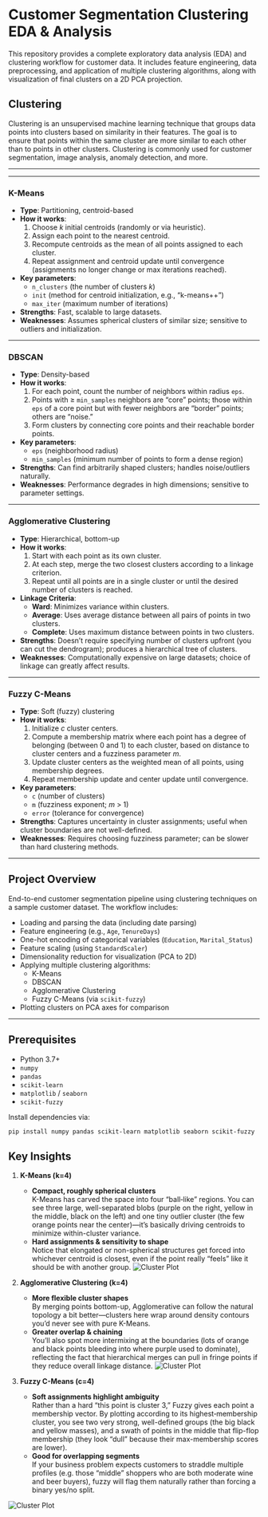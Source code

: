 # Customer Segmentation Clustering EDA & Analysis

This repository provides a complete exploratory data analysis (EDA) and clustering workflow for customer data. It includes feature engineering, data preprocessing, and application of multiple clustering algorithms, along with visualization of final clusters on a 2D PCA projection.

## Clustering
Clustering is an unsupervised machine learning technique that groups data points into clusters based on similarity in their features. The goal is to ensure that points within the same cluster are more similar to each other than to points in other clusters. Clustering is commonly used for customer segmentation, image analysis, anomaly detection, and more.

---
---

### K-Means

- **Type**: Partitioning, centroid-based  
- **How it works**:  
  1. Choose _k_ initial centroids (randomly or via heuristic).  
  2. Assign each point to the nearest centroid.  
  3. Recompute centroids as the mean of all points assigned to each cluster.  
  4. Repeat assignment and centroid update until convergence (assignments no longer change or max iterations reached).  
- **Key parameters**:  
  - `n_clusters` (the number of clusters _k_)  
  - `init` (method for centroid initialization, e.g., “k-means++”)  
  - `max_iter` (maximum number of iterations)  
- **Strengths**: Fast, scalable to large datasets.  
- **Weaknesses**: Assumes spherical clusters of similar size; sensitive to outliers and initialization.

---

### DBSCAN

- **Type**: Density-based  
- **How it works**:  
  1. For each point, count the number of neighbors within radius `eps`.  
  2. Points with ≥ `min_samples` neighbors are “core” points; those within `eps` of a core point but with fewer neighbors are “border” points; others are “noise.”  
  3. Form clusters by connecting core points and their reachable border points.  
- **Key parameters**:  
  - `eps` (neighborhood radius)  
  - `min_samples` (minimum number of points to form a dense region)  
- **Strengths**: Can find arbitrarily shaped clusters; handles noise/outliers naturally.  
- **Weaknesses**: Performance degrades in high dimensions; sensitive to parameter settings.

---

### Agglomerative Clustering

- **Type**: Hierarchical, bottom-up  
- **How it works**:  
  1. Start with each point as its own cluster.  
  2. At each step, merge the two closest clusters according to a linkage criterion.  
  3. Repeat until all points are in a single cluster or until the desired number of clusters is reached.  
- **Linkage Criteria**:  
  - **Ward**: Minimizes variance within clusters.  
  - **Average**: Uses average distance between all pairs of points in two clusters.  
  - **Complete**: Uses maximum distance between points in two clusters.  
- **Strengths**: Doesn’t require specifying number of clusters upfront (you can cut the dendrogram); produces a hierarchical tree of clusters.  
- **Weaknesses**: Computationally expensive on large datasets; choice of linkage can greatly affect results.

---

### Fuzzy C-Means

- **Type**: Soft (fuzzy) clustering  
- **How it works**:  
  1. Initialize _c_ cluster centers.  
  2. Compute a membership matrix where each point has a degree of belonging (between 0 and 1) to each cluster, based on distance to cluster centers and a fuzziness parameter _m_.  
  3. Update cluster centers as the weighted mean of all points, using membership degrees.  
  4. Repeat membership update and center update until convergence.  
- **Key parameters**:  
  - `c` (number of clusters)  
  - `m` (fuzziness exponent; _m_ > 1)  
  - `error` (tolerance for convergence)  
- **Strengths**: Captures uncertainty in cluster assignments; useful when cluster boundaries are not well-defined.  
- **Weaknesses**: Requires choosing fuzziness parameter; can be slower than hard clustering methods.

---

## Project Overview

End-to-end customer segmentation pipeline using clustering techniques on a sample customer dataset. The workflow includes:

- Loading and parsing the data (including date parsing)  
- Feature engineering (e.g., `Age`, `TenureDays`)  
- One-hot encoding of categorical variables (`Education`, `Marital_Status`)  
- Feature scaling (using `StandardScaler`)  
- Dimensionality reduction for visualization (PCA to 2D)  
- Applying multiple clustering algorithms:  
  - K-Means  
  - DBSCAN  
  - Agglomerative Clustering  
  - Fuzzy C-Means (via `scikit-fuzzy`)  
- Plotting clusters on PCA axes for comparison  

---

## Prerequisites

- Python 3.7+  
- `numpy`  
- `pandas`  
- `scikit-learn`  
- `matplotlib` / `seaborn`  
- `scikit-fuzzy`  

Install dependencies via:
```bash
pip install numpy pandas scikit-learn matplotlib seaborn scikit-fuzzy
```

## Key Insights

1. **K-Means (k=4)**  
   - **Compact, roughly spherical clusters**  
     K-Means has carved the space into four “ball‐like” regions. You can see three large, well-separated blobs (purple on the right, yellow in the middle, black on the left) and one tiny outlier cluster (the few orange points near the center)—it’s basically driving centroids to minimize within-cluster variance.  
   - **Hard assignments & sensitivity to shape**  
     Notice that elongated or non-spherical structures get forced into whichever centroid is closest, even if the point really “feels” like it should be with another group.
![Cluster Plot](kmeans.png)

2. **Agglomerative Clustering (k=4)**  
   - **More flexible cluster shapes**  
     By merging points bottom-up, Agglomerative can follow the natural topology a bit better—clusters here wrap around density contours you’d never see with pure K-Means.  
   - **Greater overlap & chaining**  
     You’ll also spot more intermixing at the boundaries (lots of orange and black points bleeding into where purple used to dominate), reflecting the fact that hierarchical merges can pull in fringe points if they reduce overall linkage distance.
![Cluster Plot](agglomerative.png)

3. **Fuzzy C-Means (c=4)**  
   - **Soft assignments highlight ambiguity**  
     Rather than a hard “this point is cluster 3,” Fuzzy gives each point a membership vector. By plotting according to its highest‐membership cluster, you see two very strong, well-defined groups (the big black and yellow masses), and a swath of points in the middle that flip-flop membership (they look “dull” because their max-membership scores are lower).  
   - **Good for overlapping segments**  
     If your business problem expects customers to straddle multiple profiles (e.g. those “middle” shoppers who are both moderate wine and beer buyers), fuzzy will flag them naturally rather than forcing a binary yes/no split.
     
![Cluster Plot](fuzzy_c_means.png)
